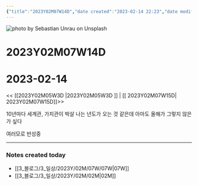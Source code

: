 ```yaml
---
{"title":"2023Y02M07W14D","date created":"2023-02-14 22:23","date modified":"2023-02-14 22:23","tag":["DailyNote"],"dg-publish":true,"스쿼트":null,"permalink":"/3_블로그/3_일상/2023Y/02M/07W/2023Y02M07W14D/","dgPassFrontmatter":true,"noteIcon":""}
---
```



![photo by Sebastian Unrau on Unsplash](https://images.unsplash.com/photo-1448375240586-882707db888b?crop=entropy&cs=tinysrgb&fm=jpg&ixid=MnwzNjM5Nzd8MHwxfHJhbmRvbXx8fHx8fHx8fDE2NzYzODA5ODM&ixlib=rb-4.0.3&q=80&w=1500&h=500)



# 2023Y02M07W14D

# 2023-02-14


<< [[2023Y02M05W3D \|2023Y02M05W3D ]] | [[ 2023Y02M07W15D\| 2023Y02M07W15D]]>>

10년마다 세계관, 가치관이 박살 나는 년도가 오는 것 같은데 아마도 올해가 그렇지 않은가 싶다

여러모로 반성중

---
### Notes created today
- [[3_블로그/3_일상/2023Y/02M/07W/07W\|07W]]
- [[3_블로그/3_일상/2023Y/02M/02M\|02M]]
 
